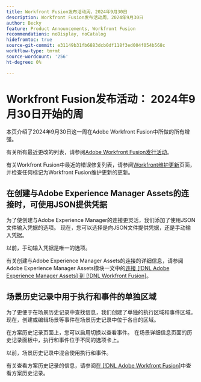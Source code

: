 ```yaml
---
title: Workfront Fusion发布活动周，2024年9月30日
description: Workfront Fusion发布活动周，2024年9月30日
author: Becky
feature: Product Announcements, Workfront Fusion
recommendations: noDisplay, noCatalog
hidefromtoc: true
source-git-commit: e31149b31fb6883dcb0df118f3ed004f054b568c
workflow-type: tm+mt
source-wordcount: '256'
ht-degree: 0%

---
```


# Workfront Fusion发布活动： 2024年9月30日开始的周

本页介绍了2024年9月30日这一周在Adobe Workfront Fusion中所做的所有增强。

有关所有最近更改的列表，请参阅[Adobe Workfront Fusion发行活动](../../../product-announcements/product-releases/fusion-release-activity/fusion-release-activity.md)。

有关Workfront Fusion中最近的错误修复列表，请参阅[Workfront维护更新](https://experienceleague.adobe.com/docs/workfront-known-issues/releases/current-updates.html)页面，并检查任何标记为Workfront Fusion维护更新的更新。

## 在创建与Adobe Experience Manager Assets的连接时，可使用JSON提供凭据

为了使创建与Adobe Experience Manager的连接更灵活，我们添加了使用JSON文件输入凭据的选项。 现在，您可以选择是向JSON文件提供凭据，还是手动输入凭据。

以前，手动输入凭据是唯一的选项。

有关创建与Adobe Experience Manager Assets的连接的详细信息，请参阅Adobe Experience Manager Assets模块一文中的[连接 [!DNL Adobe Experience Manager Assets] 到 [!DNL Workfront Fusion]](/help/quicksilver/workfront-fusion/apps-and-their-modules/aem-assets-modules.md#connect-adobe-experience-manager-assets-to-workfront-fusion)。

## 场景历史记录中用于执行和事件的单独区域

为了更便于在场景历史记录中查找信息，我们创建了单独的执行区域和事件区域。 现在，创建或编辑场景等事件在场景历史记录中位于各自的区域。

在方案历史记录页面上，您可以启用切换以查看事件。 在场景详细信息页面的历史记录面板中，执行和事件位于不同的选项卡上。

以前，场景历史记录中混合使用执行和事件。

有关查看方案历史记录的信息，请参阅[在 [!DNL Adobe Workfront Fusion]](/help/quicksilver/workfront-fusion/scenarios/view-scenario-execution-history.md)中查看方案历史记录。



